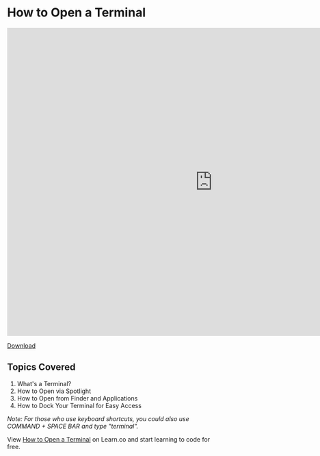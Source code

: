 # How to Open a Terminal

<iframe width="960" height="720" src="https://www.youtube.com/embed/gAdX4koiwv0?rel=0&amp;showinfo=0" frameborder="0" allowfullscreen></iframe>

[Download](http://flatiron-videos.s3.amazonaws.com/ironboard/how-to-open-terminal.mp4)

## Topics Covered

1. What's a Terminal?
2. How to Open via Spotlight
3. How to Open from Finder and Applications
4. How to Dock Your Terminal for Easy Access


*Note: For those who use keyboard shortcuts, you could also use COMMAND + SPACE BAR and type "terminal".*

<p data-visibility='hidden'>View <a href='https://learn.co/lessons/first-terminal' title='How to Open a Terminal'>How to Open a Terminal</a> on Learn.co and start learning to code for free.</p>
